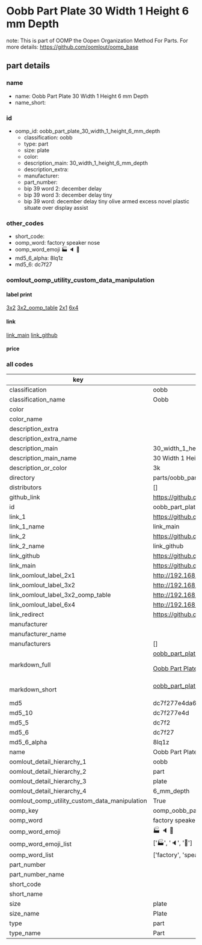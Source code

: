 # Oobb Part Plate 30 Width 1 Height 6 mm Depth  

note: This is part of OOMP the Oopen Organization Method For Parts. For more details: https://github.com/oomlout/oomp_base

##  part details
  







### name
* name: Oobb Part Plate 30 Width 1 Height 6 mm Depth
* name_short: 
### id
* oomp_id: oobb_part_plate_30_width_1_height_6_mm_depth
  * classification: oobb
  * type: part
  * size: plate
  * color: 
  * description_main: 30_width_1_height_6_mm_depth
  * description_extra: 
  * manufacturer: 
  * part_number: 
  * bip 39 word 2: december delay
  * bip 39 word 3: december delay tiny
  * bip 39 word: december delay tiny olive armed excess novel plastic situate over display assist

### other_codes
* short_code: 
* oomp_word: factory speaker nose
* oomp_word_emoji :factory: :speaker: :nose:
* md5_6_alpha: 8lq1z
* md5_6: dc7f27






### oomlout_oomp_utility_custom_data_manipulation
#### label print
[3x2](http://192.168.1.245:1112/?label=oomp%208lq1z)
[3x2_oomp_table](http://192.168.1.108:1112/?label=oomp%208lq1z)
[2x1](http://192.168.1.242:1112/?label=oomp%208lq1z)
[6x4](http://192.168.1.55:1112/?label=oomp%208lq1z)    

#### link

[link_main](https://github.com/oomlout/oomlout_oomp_version_1_messy/tree/main/parts/oobb_part_plate_30_width_1_height_6_mm_depth) [link_github](https://github.com/oomlout/oomlout_oomp_version_1_messy/tree/main/parts/oobb_part_plate_30_width_1_height_6_mm_depth)                             

#### price







### all codes 
| key | value |  
| --- | --- |  
| classification | oobb |  
| classification_name | Oobb |  
| color |  |  
| color_name |  |  
| description_extra |  |  
| description_extra_name |  |  
| description_main | 30_width_1_height_6_mm_depth |  
| description_main_name | 30 Width 1 Height 6 mm Depth |  
| description_or_color | 3k |  
| directory | parts/oobb_part_plate_30_width_1_height_6_mm_depth |  
| distributors | [] |  
| github_link | https://github.com/oomlout/oomlout_oomp_part_src/tree/main/parts/oobb_part_plate_30_width_1_height_6_mm_depth |  
| id | oobb_part_plate_30_width_1_height_6_mm_depth |  
| link_1 | https://github.com/oomlout/oomlout_oomp_version_1_messy/tree/main/parts/oobb_part_plate_30_width_1_height_6_mm_depth |  
| link_1_name | link_main |  
| link_2 | https://github.com/oomlout/oomlout_oomp_version_1_messy/tree/main/parts/oobb_part_plate_30_width_1_height_6_mm_depth |  
| link_2_name | link_github |  
| link_github | https://github.com/oomlout/oomlout_oomp_version_1_messy/tree/main/parts/oobb_part_plate_30_width_1_height_6_mm_depth |  
| link_main | https://github.com/oomlout/oomlout_oomp_version_1_messy/tree/main/parts/oobb_part_plate_30_width_1_height_6_mm_depth |  
| link_oomlout_label_2x1 | http://192.168.1.242:1112/?label=oomp%208lq1z |  
| link_oomlout_label_3x2 | http://192.168.1.245:1112/?label=oomp%208lq1z |  
| link_oomlout_label_3x2_oomp_table | http://192.168.1.108:1112/?label=oomp%208lq1z |  
| link_oomlout_label_6x4 | http://192.168.1.55:1112/?label=oomp%208lq1z |  
| link_redirect | https://github.com/oomlout/oomlout_oomp_version_1_messy/tree/main/parts/oobb_part_plate_30_width_1_height_6_mm_depth |  
| manufacturer |  |  
| manufacturer_name |  |  
| manufacturers | [] |  
| markdown_full | [oobb_part_plate_30_width_1_height_6_mm_depth](none)<br>[](none)<br>[Oobb Part Plate 30 Width 1 Height 6 Mm Depth](none)<br><br> |  
| markdown_short | [oobb_part_plate_30_width_1_height_6_mm_depth](none)<br><br> |  
| md5 | dc7f277e4da612e13a05e9a3c4ce79c5 |  
| md5_10 | dc7f277e4d |  
| md5_5 | dc7f2 |  
| md5_6 | dc7f27 |  
| md5_6_alpha | 8lq1z |  
| name | Oobb Part Plate 30 Width 1 Height 6 mm Depth |  
| oomlout_detail_hierarchy_1 | oobb |  
| oomlout_detail_hierarchy_2 | part |  
| oomlout_detail_hierarchy_3 | plate |  
| oomlout_detail_hierarchy_4 | 6_mm_depth |  
| oomlout_oomp_utility_custom_data_manipulation | True |  
| oomp_key | oomp_oobb_part_plate_30_width_1_height_6_mm_depth |  
| oomp_word | factory speaker nose |  
| oomp_word_emoji | :factory: :speaker: :nose: |  
| oomp_word_emoji_list | [':factory:', ':speaker:', ':nose:'] |  
| oomp_word_list | ['factory', 'speaker', 'nose'] |  
| part_number |  |  
| part_number_name |  |  
| short_code |  |  
| short_name |  |  
| size | plate |  
| size_name | Plate |  
| type | part |  
| type_name | Part |  
